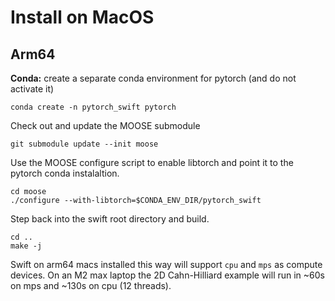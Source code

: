 # Install on MacOS

## Arm64

**Conda:** create a separate conda environment for pytorch (and do not activate it)

```
conda create -n pytorch_swift pytorch
```

Check out and update the MOOSE submodule

```
git submodule update --init moose
```

Use the MOOSE configure script to enable libtorch and point it to the pytorch conda instalaltion.

```
cd moose
./configure --with-libtorch=$CONDA_ENV_DIR/pytorch_swift
```

Step back into the swift root directory and build.

```
cd ..
make -j
```

Swift on arm64 macs installed this way will support `cpu` and `mps` as compute devices. On an M2 max laptop the 2D Cahn-Hilliard example will run in ~60s on mps and ~130s on cpu (12 threads).
